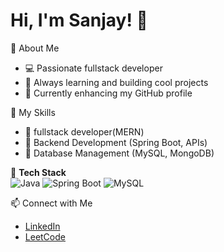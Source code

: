 # Hi, I'm Sanjay! 👋

🌟   About Me 
- 💻 Passionate fullstack developer  
- 🎯 Always learning and building cool projects  
- 🌱 Currently enhancing my GitHub profile  

📂   My Skills  
- 🔹 fullstack developer(MERN)
- 🔹 Backend Development (Spring Boot, APIs)  
- 🔹 Database Management (MySQL, MongoDB)  

🔧 **Tech Stack**  
![Java](https://img.shields.io/badge/Java-ED8B00?style=for-the-badge&logo=java&logoColor=white)
![Spring Boot](https://img.shields.io/badge/Spring_Boot-6DB33F?style=for-the-badge&logo=spring&logoColor=white)
![MySQL](https://img.shields.io/badge/MySQL-4479A1?style=for-the-badge&logo=mysql&logoColor=white)


📫  Connect with Me  
- [LinkedIn](www.linkedin.com/in/sanjay-m-a36457310)  
- [LeetCode](https://leetcode.com/u/murugesansanjay/)  
